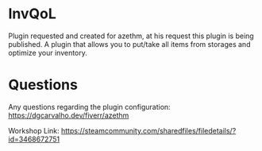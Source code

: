 # InvQoL
Plugin requested and created for azethm, at his request this plugin is being published.
A plugin that allows you to put/take all items from storages and optimize your inventory.

# Questions
Any questions regarding the plugin configuration: https://dgcarvalho.dev/fiverr/azethm

Workshop Link: https://steamcommunity.com/sharedfiles/filedetails/?id=3468672751
